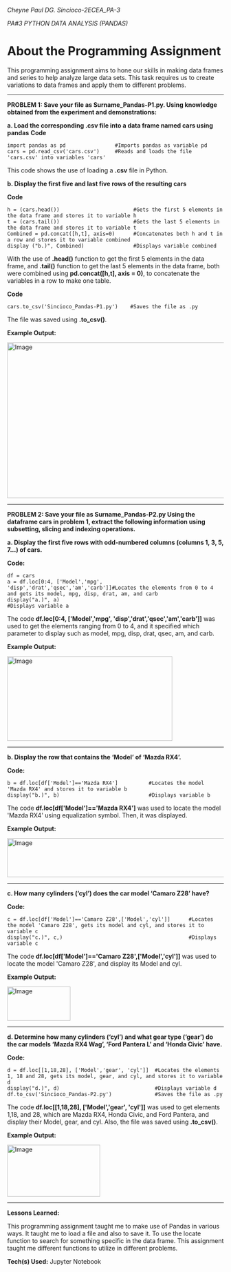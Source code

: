 _Cheyne Paul DG. Sincioco-2ECEA_PA-3_

_PA#3 PYTHON DATA ANALYSIS (PANDAS)_

# __About the Programming Assignment__
This programming assignment aims to hone our skills in making data frames and series to help analyze large data sets. This task requires us to create variations to data frames and apply them to different problems.

-----------------------------------------------------------------------------------------------------------------------------------------------------
__PROBLEM 1: Save your file as Surname_Pandas-P1.py. Using knowledge obtained from the experiment and demonstrations:__

__a. Load the corresponding .csv file into a data frame named cars using pandas__
__Code__
```
import pandas as pd                #Imports pandas as variable pd
cars = pd.read_csv('cars.csv')     #Reads and loads the file 'cars.csv' into variables 'cars'
```
This code shows the use of loading a __.csv__ file in Python. 

__b. Display the first five and last five rows of the resulting cars__

__Code__
```
h = (cars.head())                        #Gets the first 5 elements in the data frame and stores it to variable h
t = (cars.tail())                        #Gets the last 5 elements in the data frame and stores it to variable t
Combined = pd.concat([h,t], axis=0)      #Concatenates both h and t in a row and stores it to variable combined
display ("b.)", Combined)                #Displays variable combined
```
With the use of __.head()__  function to get the first 5 elements in the data frame, and __.tail()__ function to get the last 5 elements in the data frame, both were combined using __pd.concat([h,t], axis = 0)__, to concatenate the variables in a row to make one table. 

__Code__
```
cars.to_csv('Sincioco_Pandas-P1.py')    #Saves the file as .py
```
The file was saved using __.to_csv()__.

__Example Output:__

<img width="561" height="361" alt="Image" src="https://github.com/user-attachments/assets/179ae44f-64e7-4a57-a36f-e20874fc7bb1" />

-----------------------------------------------------------------------------------------------------------------------------------------------------
__PROBLEM 2: Save your file as Surname_Pandas-P2.py Using the dataframe cars in problem 1, extract the following information using subsetting, slicing and indexing operations.__

__a. Display the first five rows with odd-numbered columns (columns 1, 3, 5, 7...) of cars.__

__Code:__
```
df = cars                                                              
a = df.loc[0:4, ['Model','mpg', 'disp','drat','qsec','am','carb']]#Locates the elements from 0 to 4 and gets its model, mpg, disp, drat, am, and carb
display("a.)", a)                                                 #Displays variable a
```
The code __df.loc[0:4, ['Model','mpg', 'disp','drat','qsec','am','carb']]__ was used to get the elements ranging from 0 to 4, and it specified which parameter to display such as model, mpg, disp, drat, qsec, am, and carb.

__Example Output:__

<img width="384" height="196" alt="Image" src="https://github.com/user-attachments/assets/894375ae-6c7e-4b61-81eb-3f3561f38a03" />

-----------------------------------------------------------------------------------------------------------------------------------------------------
__b. Display the row that contains the ‘Model’ of ‘Mazda RX4’.__

__Code:__
```
b = df.loc[df['Model']=='Mazda RX4']          #Locates the model 'Mazda RX4' and stores it to variable b
display("b.)", b)                             #Displays variable b
```
The code __df.loc[df['Model']=='Mazda RX4']__ was used to locate the model 'Mazda RX4' using equalization symbol. Then, it was displayed.

__Example Output:__

<img width="513" height="90" alt="Image" src="https://github.com/user-attachments/assets/3c3babd0-b6d6-43d6-8306-bff1680005c2" />

-----------------------------------------------------------------------------------------------------------------------------------------------------
__c. How many cylinders (‘cyl’) does the car model ‘Camaro Z28’ have?__

__Code:__
```
c = df.loc[df['Model']=='Camaro Z28',['Model','cyl']]      #Locates the model 'Camaro Z28', gets its model and cyl, and stores it to variable c
display("c.)", c,)                                         #Displays variable c
```
The code __df.loc[df['Model']=='Camaro Z28',['Model','cyl']]__ was used to locate the model 'Camaro Z28', and display its Model and cyl.

__Example Output:__

<img width="147" height="79" alt="Image" src="https://github.com/user-attachments/assets/ebd04025-e11a-4c20-940e-3f1e66fcf1a1" />

-----------------------------------------------------------------------------------------------------------------------------------------------------
__d. Determine how many cylinders (‘cyl’) and what gear type (‘gear’) do the car models ‘Mazda RX4 Wag’, ‘Ford Pantera L’ and ‘Honda Civic’ have.__

__Code:__
```
d = df.loc[[1,18,28], ['Model','gear', 'cyl']]  #Locates the elements 1, 18 and 28, gets its model, gear, and cyl, and stores it to variable d
display("d.)", d)                               #Displays variable d
df.to_csv('Sincioco_Pandas-P2.py')              #Saves the file as .py
```
The code __df.loc[[1,18,28], ['Model','gear', 'cyl']]__ was used to get elements 1,18, and 28, which are Mazda RX4, Honda Civic, and Ford Pantera, and display their Model, gear, and cyl. Also, the file was saved using __.to_csv()__.

__Example Output:__

<img width="216" height="120" alt="Image" src="https://github.com/user-attachments/assets/aed97d99-715f-4217-a0c2-c95ffa72dc42" />

-----------------------------------------------------------------------------------------------------------------------------------------------------
__Lessons Learned:__

This programming assignment taught me to make use of Pandas in various ways. It taught me to load a file and also to save it. To use the locate function to search for something specific in the data frame. This assignment taught me different functions to utilize in different problems.

__Tech(s) Used:__ Jupyter Notebook
